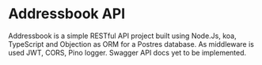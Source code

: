 # Addressbook API

Addressbook is a simple RESTful API project built using Node.Js, koa, TypeScript and Objection as ORM for a Postres database. As middleware is used JWT, CORS, Pino logger. Swagger API docs yet to be implemented.
